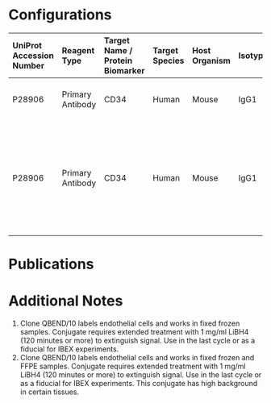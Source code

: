 # Configurations

| UniProt Accession Number   | Reagent Type     | Target Name / Protein Biomarker   | Target Species   | Host Organism   | Isotype   | Clonality   | Vendor            | Catalog Number   | Conjugate   | RRID   | Availability   | Method                 | Tissue Preservation               | Target Tissue   | Tissue State   | Detergent         | Antigen Retrieval Conditions                                                               | Dye Inactivation Conditions   | Recommend   | Agree               | Disagree   | Contributor         | Notes       |
|:---------------------------|:-----------------|:----------------------------------|:-----------------|:----------------|:----------|:------------|:------------------|:-----------------|:------------|:-------|:---------------|:-----------------------|:----------------------------------|:----------------|:---------------|:------------------|:-------------------------------------------------------------------------------------------|:------------------------------|:------------|:--------------------|:-----------|:--------------------|:------------|
| P28906                     | Primary Antibody | CD34                              | Human            | Mouse           | IgG1      | QBEND/10    | Novus Biologicals | FAB7227T         | AF594       | NA     | Stock          | Multiplexed 2D Imaging | 1:4 Cytofix/Cytoperm Fixed Frozen | Lymph Node      | NA             | 0.3% Triton-X-100 | NA                                                                                         | NA                            | Yes         | 0000-0003-4379-8967 | NA         | 0000-0003-4379-8967 | [1](#notes) |
| P28906                     | Primary Antibody | CD34                              | Human            | Mouse           | IgG1      | QBEND/10    | Novus Biologicals | FAB7227T         | AF594       | NA     | Stock          | Multiplexed 2D Imaging | FFPE                              | Tonsil          | NA             | 0.3% Triton-X-100 | pH 6 for 30 minutes ER1 (AF9961) and pH 9 for 30 minutes ER2 (AF9640) using the Leica Bond | NA                            | No          | 0000-0003-4379-8967 | NA         | 0000-0003-4379-8967 | [2](#notes) |

# Publications



# Additional Notes

<a name="notes"></a>
1. Clone QBEND/10 labels endothelial cells and works in fixed frozen samples. Conjugate requires extended treatment with 1 mg/ml LiBH4 (120 minutes or more) to extinguish signal. Use in the last cycle or as a fiducial for IBEX experiments.
2. Clone QBEND/10 labels endothelial cells and works in fixed frozen and FFPE samples. Conjugate requires extended treatment with 1 mg/ml LiBH4 (120 minutes or more) to extinguish signal. Use in the last cycle or as a fiducial for IBEX experiments. This conjugate has high background in certain tissues.
